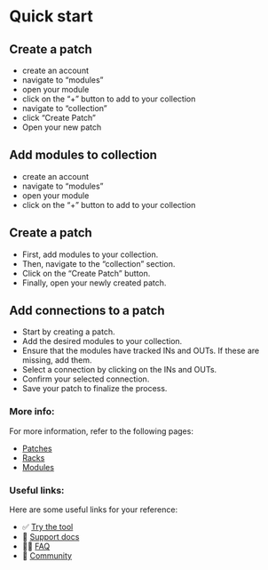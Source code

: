 # Quick start

## Create a patch

- create an account
- navigate to “modules”
- open your module
- click on the “+” button to add to your collection
- navigate to “collection”
- click “Create Patch”
- Open your new patch

## Add modules to collection

- create an account
- navigate to “modules”
- open your module
- click on the “+” button to add to your collection

## Create a patch

- First, add modules to your collection.
- Then, navigate to the “collection” section.
- Click on the “Create Patch” button.
- Finally, open your newly created patch.

## Add connections to a patch

- Start by creating a patch.
- Add the desired modules to your collection.
- Ensure that the modules have tracked INs and OUTs. If these are missing, add them.
- Select a connection by clicking on the INs and OUTs.
- Confirm your selected connection.
- Save your patch to finalize the process.

### More info:

For more information, refer to the following pages:

- [Patches](../learn-patcher.xyz/patches.md)
- [Racks](../learn-patcher.xyz/racks.md)
- [Modules](../learn-patcher.xyz/modules.md)

### Useful links:

Here are some useful links for your reference:

- ✅ [Try the tool](https://patcher.xyz/)
- 🧠 [Support docs](https://docs.patcher.xyz/)
- 💁‍♂️ [FAQ](https://docs.patcher.xyz/)
- 🔺 [Community](https://discord.gg/pYz3gagUDA)
